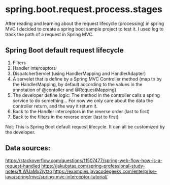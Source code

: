 # spring.boot.request.process.stages

After reading and learning about the request lifecycle (processing) in spring MVC
I decided to create a spring boot sample project to test it.
I used log to track the path of a request in Spring MVC. 

## Spring Boot default request lifecycle

1. Filters
2. Handler interceptors
3. DispatcherServlet (using HandlerMapping and HandlerAdapter)
4. A servelet that is define by a Spring MVC Controller method 
  (map to by the HandlerMapping, by default according to the values in the  annotation of @contoller and @RequestMapping)
5. The developer define logic: The method in the controller calls a spring service to do something...
   For now we only care about the data the controller return, and the way it return it. 
6. Back to the Handler interceptors in the reverse order (last to first)
7. Back to the filters in the reverse order (last to first)

Not:
This is Spring Boot default request lifecycle.
It can all be customized by the developer. 

## Data sources:

https://stackoverflow.com/questions/11507477/spring-web-flow-how-is-a-request-handled
https://jakubstas.com/spring-professional-study-notes/#.WUaMx2jytzo 
https://examples.javacodegeeks.com/enterprise-java/spring/mvc/spring-mvc-interceptor-tutorial/
